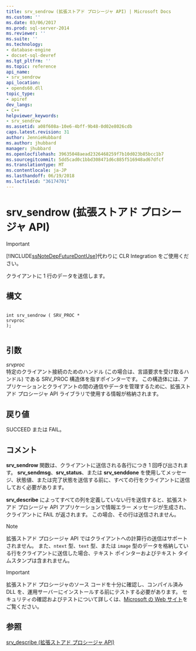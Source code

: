 ```yaml
---
title: srv_sendrow (拡張ストアド プロシージャ API) | Microsoft Docs
ms.custom: ''
ms.date: 03/06/2017
ms.prod: sql-server-2014
ms.reviewer: ''
ms.suite: ''
ms.technology:
- database-engine
- docset-sql-devref
ms.tgt_pltfrm: ''
ms.topic: reference
api_name:
- srv_sendrow
api_location:
- opends60.dll
topic_type:
- apiref
dev_langs:
- C++
helpviewer_keywords:
- srv_sendrow
ms.assetid: a08f608a-10e6-4bff-9b48-0d02e8026cdb
caps.latest.revision: 31
author: JennieHubbard
ms.author: jhubbard
manager: jhubbard
ms.openlocfilehash: 39635048aead2326468259f7b10d023b85bcc1b7
ms.sourcegitcommit: 5dd5cad0c1bbd308471d6c885f516948ad67dfcf
ms.translationtype: MT
ms.contentlocale: ja-JP
ms.lasthandoff: 06/19/2018
ms.locfileid: "36174701"
---
```

# <a name="srvsendrow-extended-stored-procedure-api"></a>srv_sendrow (拡張ストアド プロシージャ API)
    
> [!IMPORTANT]  
>  [!INCLUDE[ssNoteDepFutureDontUse](../../includes/ssnotedepfuturedontuse-md.md)]代わりに CLR Integration をご使用ください。  
  
 クライアントに 1 行のデータを送信します。  
  
## <a name="syntax"></a>構文  
  
```  
  
int srv_sendrow ( SRV_PROC *  
srvproc   
);  
  
```  
  
## <a name="arguments"></a>引数  
 *srvproc*  
 特定のクライアント接続のためのハンドル (この場合は、言語要求を受け取るハンドル) である SRV_PROC 構造体を指すポインターです。 この構造体には、アプリケーションとクライアントの間の通信やデータを管理するために、拡張ストアド プロシージャ API ライブラリで使用する情報が格納されます。  
  
## <a name="returns"></a>戻り値  
 SUCCEED または FAIL。  
  
## <a name="remarks"></a>コメント  
 **srv_sendrow** 関数は、クライアントに送信される各行につき 1 回呼び出されます。 **srv_sendmsg**、**srv_status**、または **srv_senddone** を使用してメッセージ、状態値、または完了状態を送信する前に、すべての行をクライアントに送信しておく必要があります。  
  
 **srv_describe** によってすべての列を定義していない行を送信すると、拡張ストアド プロシージャ API アプリケーションで情報エラー メッセージが生成され、クライアントに FAIL が返されます。 この場合、その行は送信されません。  
  
> [!NOTE]  
>  拡張ストアド プロシージャ API ではクライアントへの計算行の送信はサポートされません。 また、`ntext` 型、`text` 型、または `image` 型のデータを格納している行をクライアントに送信した場合、テキスト ポインターおよびテキスト タイムスタンプは含まれません。  
  
> [!IMPORTANT]  
>  拡張ストアド プロシージャのソース コードを十分に確認し、コンパイル済み DLL を、運用サーバーにインストールする前にテストする必要があります。 セキュリティの確認およびテストについて詳しくは、[Microsoft の Web サイト](http://go.microsoft.com/fwlink/?LinkID=54761&amp;clcid=0x409http://msdn.microsoft.com/security/)をご覧ください。  
  
## <a name="see-also"></a>参照  
 [srv_describe &#40;拡張ストアド プロシージャ API&#41;](srv-describe-extended-stored-procedure-api.md)  
  
  